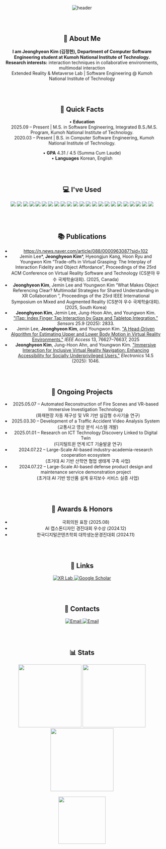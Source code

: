<div align="center">

  ![header](https://capsule-render.vercel.app/api?type=rounded&color=timeGradient&text=Welcome%20to%20JeongHyeon2's%20GitHub%20👋&animation=twinkling&fontSize=40&fontAlignY=50&fontAlign=50&height=180)

  <br/><br/>

  ## 👋 About Me
  **I am Jeonghyeon Kim (김정현), Department of Computer Software Engineering student at Kumoh National Institute of Technology.**  
  **Research interests:** interaction techniques in collaborative environments, multimodal interaction  
  Extended Reality & Metaverse Lab | Software Engineering @ Kumoh National Institute of Technology

  <br/><br/>

  ## 📌 Quick Facts
  • **Education**  
   2025.09 – Present | M.S. in Software Engineering, Integrated B.S./M.S. Program, Kumoh National Institute of Technology.<br/>
   2020.03 – Present | B.S. in Computer Software Engineering, Kumoh National Institute of Technology.

  • **GPA** 4.31 / 4.5 (Summa Cum Laude)  
  • **Languages** Korean, English

  <br/><br/>

  ## 💻 I've Used
  <img src="https://img.shields.io/badge/C%23-512BD4?style=flat-square&logo=csharp&logoColor=white" />
  <img src="https://img.shields.io/badge/Unity-FFFFFF?style=flat-square&logo=unity&logoColor=black" />
  <img src="https://img.shields.io/badge/Swift-F05138?style=flat-square&logo=swift&logoColor=white"/>
  <img src="https://img.shields.io/badge/NestJS-EA2845?style=flat-square&logo=nestjs&logoColor=white"/>
  <img src="https://img.shields.io/badge/TypeScript-3178C6?style=flat-square&logo=typescript&logoColor=white"/>
  <img src="https://img.shields.io/badge/Firebase-FFCA28?style=flat-square&logo=firebase&logoColor=black"/>
  <img src="https://img.shields.io/badge/Jetpack%20Compose-3DDC84?style=flat-square&logo=android&logoColor=white"/>
  <img src="https://img.shields.io/badge/Python-3776AB?style=flat-square&logo=python&logoColor=white"/>
  <img src="https://img.shields.io/badge/Spring%20Boot-6DB33F?style=flat-square&logo=springboot&logoColor=white"/>
  <img src="https://img.shields.io/badge/Raspberry%20Pi-A22846?style=flat-square&logo=raspberrypi&logoColor=white"/>
  <img src="https://img.shields.io/badge/Java-007396?style=flat-square&logo=oracle&logoColor=white"/>
  <img src="https://img.shields.io/badge/C++-00599C?style=flat-square&logo=c%2B%2B&logoColor=white"/>
  <img src="https://img.shields.io/badge/MySQL-4479A1?style=flat-square&logo=mysql&logoColor=white"/>
  <img src="https://img.shields.io/badge/Git-F05032?style=flat-square&logo=git&logoColor=white"/>
  <img src="https://img.shields.io/badge/Flutter-02569B?style=flat-square&logo=flutter&logoColor=white"/>
  <img src="https://img.shields.io/badge/Dart-0175C2?style=flat-square&logo=dart&logoColor=white"/>
  <img src="https://img.shields.io/badge/Kotlin-7F52FF?style=flat-square&logo=kotlin&logoColor=white"/>
  <img src="https://img.shields.io/badge/Android-3DDC84?style=flat-square&logo=android&logoColor=white"/>
  <img src="https://img.shields.io/badge/React-61DAFB?style=flat-square&logo=react&logoColor=black"/>
  <img src="https://img.shields.io/badge/Slack-4A154B?style=flat-square&logo=slack&logoColor=white"/>
  <img src="https://img.shields.io/badge/JavaScript-F7DF1E?style=flat-square&logo=javascript&logoColor=000"/>
  <img src="https://img.shields.io/badge/HTML-FF5722?style=flat-square&logo=html5&logoColor=white"/>
  <img src="https://img.shields.io/badge/CSS-1572B6?style=flat-square&logo=css3&logoColor=white"/>

  <br/><br/>

  ## 📚 Publications
  - https://n.news.naver.com/article/088/0000963087?sid=102
  - Jemin Lee*, **Jeonghyeon Kim***, Hyeongjun Kang, Hoon Ryu and Youngwon Kim “Trade-offs in Virtual Grasping: The Interplay of Interaction Fidelity and Object Affordance”, Proceedings of the 25rd ACM Conference on Virtual Reality Software and Technology (CS분야 우수 국제학술대회). (2025, Canada)
  - **Jeonghyeon Kim**, Jemin Lee and Youngwon Kim “What Makes Object Referencing Clear? Multimodal Strategies for Shared Understanding in XR Collaboration ”, Proceedings of the 25rd IEEE International Symposium on Mixed and Augmented Reality (CS분야 우수 국제학술대회). (2025, South Korea)
  - **Jeonghyeon Kim**, Jemin Lee, Jung-Hoon Ahn, and Youngwon Kim. ["ITap: Index Finger Tap Interaction by Gaze and Tabletop Integration."](https://www.mdpi.com/1424-8220/25/9/2833) *Sensors* 25.9 (2025): 2833.  
  - Jemin Lee, **Jeonghyeon Kim**, and Youngwon Kim. ["A Head-Driven Algorithm for Estimating Upper and Lower Body Motion in Virtual Reality Environments."](https://ieeexplore.ieee.org/document/10979843) *IEEE Access* 13, 76627–76637, 2025  
  - **Jeonghyeon Kim**, Jung-Hoon Ahn, and Youngwon Kim. ["Immersive Interaction for Inclusive Virtual Reality Navigation: Enhancing Accessibility for Socially Underprivileged Users."](https://doi.org/10.3390/electronics14051046) *Electronics* 14.5 (2025): 1046.

  <br/><br/>

  ## 🧪 Ongoing Projects
  - 2025.05.07 – Automated Reconstruction of Fire Scenes and VR-based Immersive Investigation Technology  
   (화재현장 자동 재구성 및 VR 기반 실감형 수사기술 연구)  
  - 2025.03.30 – Development of a Traffic Accident Video Analysis System  
   (교통사고 영상 분석 시스템 개발)  
  - 2025.01.01 – Research on ICT Technology Discovery Linked to Digital Twin  
   (디지털트윈 연계 ICT 기술발굴 연구)  
  - 2024.07.22 – Large-Scale AI-based industry-academia-research cooperation ecosystem  
   (초거대 AI 기반 산학연 협업 생태계 구축 사업)  
  - 2024.07.22 – Large-Scale AI-based defense product design and maintenance service demonstration project  
   (초거대 AI 기반 방산품 설계 유지보수 서비스 실증 사업)

  <br/><br/>

  ## 🏅 Awards & Honors
  - 국회의원 표창 (2025.08)  
  - AI 캡스톤디자인 경진대회 우수상 (2024.12)  
  - 한국디지털콘텐츠학회 대학생논문경진대회 (2024.11)

  <br/><br/>

  ## 🔗 Links
  <p align="center">
    <a href="https://sites.google.com/view/xrlab-kit/home?authuser=0" target="_blank">
      <img src="https://img.shields.io/badge/Extended%20Reality%20%26%20Metaverse%20Lab-000000?style=for-the-badge&logo=googlechrome&logoColor=white" alt="XR Lab">
    </a>
    <a href="https://scholar.google.co.kr/citations?user=k_uM_U0AAAAJ" target="_blank">
      <img src="https://img.shields.io/badge/Google%20Scholar-4285F4?style=for-the-badge&logo=googlescholar&logoColor=white" alt="Google Scholar">
    </a>
  </p>

  <br/><br/>

  ## 📩 Contacts
  <a href="mailto:3575253@gmail.com">
    <img src="https://img.shields.io/badge/Email-3575253@gmail.com-blue?style=flat-square&logo=gmail" alt="Email">
  </a>
  <a href="mailto:dnrgusrla1@kumoh.ac.kr">
    <img src="https://img.shields.io/badge/Email-dnrgusrla1@kumoh.ac.kr-blue?style=flat-square&logo=gmail" alt="Email">
  </a>

  <br/><br/>

   ## 📊 Stats
  <div align="center">
    <img src="https://github-profile-summary-cards.vercel.app/api/cards/profile-details?username=JeongHyeon2&theme=github" height="200"/>
    <img src="https://github-profile-summary-cards.vercel.app/api/cards/most-commit-language?username=JeongHyeon2&theme=github" height="200"/>
    <img src="https://github-profile-summary-cards.vercel.app/api/cards/stats?username=JeongHyeon2&theme=github" height="200"/>
  </div>

  <br/>

  <div align="center">
    <a href="https://solved.ac/dnrgusrla1/">
      <img src="https://mazassumnida.wtf/api/v2/generate_badge?boj=dnrgusrla1" height="150"/>
    </a>
  </div>

</div>
